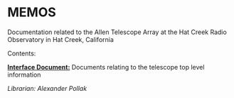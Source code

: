 # MEMOS

Documentation related to the Allen Telescope Array at the Hat Creek Radio Observatory in Hat Creek, California

Contents:

[**Interface Document:**](Interface%20Document) Documents relating to the telescope top level information

*Librarian: Alexander Pollak*





